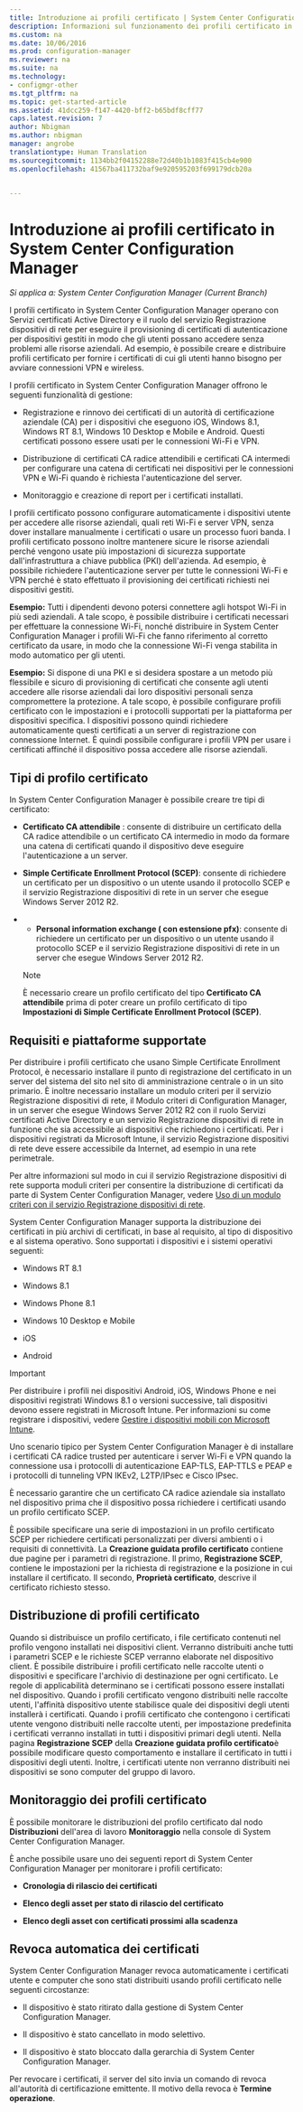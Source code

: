 ```yaml
---
title: Introduzione ai profili certificato | System Center Configuration Manager
description: Informazioni sul funzionamento dei profili certificato in System Center Configuration Manager con Servizi certificati Active Directory.
ms.custom: na
ms.date: 10/06/2016
ms.prod: configuration-manager
ms.reviewer: na
ms.suite: na
ms.technology:
- configmgr-other
ms.tgt_pltfrm: na
ms.topic: get-started-article
ms.assetid: 41dcc259-f147-4420-bff2-b65bdf8cff77
caps.latest.revision: 7
author: Nbigman
ms.author: nbigman
manager: angrobe
translationtype: Human Translation
ms.sourcegitcommit: 1134bb2f04152288e72d40b1b1083f415cb4e900
ms.openlocfilehash: 41567ba411732baf9e920595203f699179dcb20a


---
```

# <a name="introduction-to-certificate-profiles-in-system-center-configuration-manager"></a>Introduzione ai profili certificato in System Center Configuration Manager

*Si applica a: System Center Configuration Manager (Current Branch)*


I profili certificato in System Center Configuration Manager operano con Servizi certificati Active Directory e il ruolo del servizio Registrazione dispositivi di rete per eseguire il provisioning di certificati di autenticazione per dispositivi gestiti in modo che gli utenti possano accedere senza problemi alle risorse aziendali. Ad esempio, è possibile creare e distribuire profili certificato per fornire i certificati di cui gli utenti hanno bisogno per avviare connessioni VPN e wireless.  

 I profili certificato in System Center Configuration Manager offrono le seguenti funzionalità di gestione:  

-   Registrazione e rinnovo dei certificati di un autorità di certificazione aziendale (CA) per i dispositivi che eseguono iOS, Windows 8.1, Windows RT 8.1, Windows 10 Desktop e Mobile e Android. Questi certificati possono essere usati per le connessioni Wi-Fi e VPN.  

-   Distribuzione di certificati CA radice attendibili e certificati CA intermedi per configurare una catena di certificati nei dispositivi per le connessioni VPN e Wi-Fi quando è richiesta l'autenticazione del server.  

-   Monitoraggio e creazione di report per i certificati installati.  

 I profili certificato possono configurare automaticamente i dispositivi utente per accedere alle risorse aziendali, quali reti Wi-Fi e server VPN, senza dover installare manualmente i certificati o usare un processo fuori banda. I profili certificato possono inoltre mantenere sicure le risorse aziendali perché vengono usate più impostazioni di sicurezza supportate dall'infrastruttura a chiave pubblica (PKI) dell'azienda. Ad esempio, è possibile richiedere l'autenticazione server per tutte le connessioni Wi-Fi e VPN perché è stato effettuato il provisioning dei certificati richiesti nei dispositivi gestiti.  

 **Esempio:** Tutti i dipendenti devono potersi connettere agli hotspot Wi-Fi in più sedi aziendali. A tale scopo, è possibile distribuire i certificati necessari per effettuare la connessione Wi-Fi, nonché distribuire in System Center Configuration Manager i profili Wi-Fi che fanno riferimento al corretto certificato da usare, in modo che la connessione Wi-Fi venga stabilita in modo automatico per gli utenti.  

 **Esempio:** Si dispone di una PKI e si desidera spostare a un metodo più flessibile e sicuro di provisioning di certificati che consente agli utenti accedere alle risorse aziendali dai loro dispositivi personali senza compromettere la protezione. A tale scopo, è possibile configurare profili certificato con le impostazioni e i protocolli supportati per la piattaforma per dispositivi specifica. I dispositivi possono quindi richiedere automaticamente questi certificati a un server di registrazione con connessione Internet. È quindi possibile configurare i profili VPN per usare i certificati affinché il dispositivo possa accedere alle risorse aziendali.  

## <a name="types-of-certificate-profile"></a>Tipi di profilo certificato  
 In System Center Configuration Manager è possibile creare tre tipi di certificato:  

-   **Certificato CA attendibile** : consente di distribuire un certificato della CA radice attendibile o un certificato CA intermedio in modo da formare una catena di certificati quando il dispositivo deve eseguire l'autenticazione a un server.  

-   **Simple Certificate Enrollment Protocol (SCEP)**: consente di richiedere un certificato per un dispositivo o un utente usando il protocollo SCEP e il servizio Registrazione dispositivi di rete in un server che esegue Windows Server 2012 R2.
-   -   **Personal information exchange ( con estensione pfx)**: consente di richiedere un certificato per un dispositivo o un utente usando il protocollo SCEP e il servizio Registrazione dispositivi di rete in un server che esegue Windows Server 2012 R2.

    > [!NOTE]  
    >  È necessario creare un profilo certificato del tipo **Certificato CA attendibile** prima di poter creare un profilo certificato di tipo **Impostazioni di Simple Certificate Enrollment Protocol (SCEP)**.  

## <a name="requirements-and-supported-platforms"></a>Requisiti e piattaforme supportate  
 Per distribuire i profili certificato che usano Simple Certificate Enrollment Protocol, è necessario installare il punto di registrazione del certificato in un server del sistema del sito nel sito di amministrazione centrale o in un sito primario. È inoltre necessario installare un modulo criteri per il servizio Registrazione dispositivi di rete, il Modulo criteri di Configuration Manager, in un server che esegue Windows Server 2012 R2 con il ruolo Servizi certificati Active Directory e un servizio Registrazione dispositivi di rete in funzione che sia accessibile ai dispositivi che richiedono i certificati. Per i dispositivi registrati da Microsoft Intune, il servizio Registrazione dispositivi di rete deve essere accessibile da Internet, ad esempio in una rete perimetrale.  

 Per altre informazioni sul modo in cui il servizio Registrazione dispositivi di rete supporta moduli criteri per consentire la distribuzione di certificati da parte di System Center Configuration Manager, vedere [Uso di un modulo criteri con il servizio Registrazione dispositivi di rete](http://go.microsoft.com/fwlink/p/?LinkId=328657).  

 System Center Configuration Manager supporta la distribuzione dei certificati in più archivi di certificati, in base al requisito, al tipo di dispositivo e al sistema operativo. Sono supportati i dispositivi e i sistemi operativi seguenti:  

-   Windows RT 8.1  

-   Windows 8.1  

-   Windows Phone 8.1  

-   Windows 10 Desktop e Mobile  

-   iOS  

-   Android  

> [!IMPORTANT]  
>  Per distribuire i profili nei dispositivi Android, iOS, Windows Phone e nei dispositivi registrati Windows 8.1 o versioni successive, tali dispositivi devono essere registrati in Microsoft Intune. Per informazioni su come registrare i dispositivi, vedere [Gestire i dispositivi mobili con Microsoft Intune](https://technet.microsoft.com/en-us/library/dn646962.aspx).  

 Uno scenario tipico per System Center Configuration Manager è di installare i certificati CA radice trusted per autenticare i server Wi-Fi e VPN quando la connessione usa i protocolli di autenticazione EAP-TLS, EAP-TTLS e PEAP e i protocolli di tunneling VPN IKEv2, L2TP/IPsec e Cisco IPsec.  

 È necessario garantire che un certificato CA radice aziendale sia installato nel dispositivo prima che il dispositivo possa richiedere i certificati usando un profilo certificato SCEP.  

 È possibile specificare una serie di impostazioni in un profilo certificato SCEP per richiedere certificati personalizzati per diversi ambienti o i requisiti di connettività. La **Creazione guidata profilo certificato** contiene due pagine per i parametri di registrazione. Il primo, **Registrazione SCEP**, contiene le impostazioni per la richiesta di registrazione e la posizione in cui installare il certificato. Il secondo, **Proprietà certificato**, descrive il certificato richiesto stesso.  

## <a name="deploying-certificate-profiles"></a>Distribuzione di profili certificato  
 Quando si distribuisce un profilo certificato, i file certificato contenuti nel profilo vengono installati nei dispositivi client. Verranno distribuiti anche tutti i parametri SCEP e le richieste SCEP verranno elaborate nel dispositivo client. È possibile distribuire i profili certificato nelle raccolte utenti o dispositivi e specificare l'archivio di destinazione per ogni certificato. Le regole di applicabilità determinano se i certificati possono essere installati nel dispositivo. Quando i profili certificato vengono distribuiti nelle raccolte utenti, l'affinità dispositivo utente stabilisce quale dei dispositivi degli utenti installerà i certificati. Quando i profili certificato che contengono i certificati utente vengono distribuiti nelle raccolte utenti, per impostazione predefinita i certificati verranno installati in tutti i dispositivi primari degli utenti. Nella pagina **Registrazione SCEP** della **Creazione guidata profilo certificato**è possibile modificare questo comportamento e installare il certificato in tutti i dispositivi degli utenti. Inoltre, i certificati utente non verranno distribuiti nei dispositivi se sono computer del gruppo di lavoro.  

## <a name="monitoring-certificate-profiles"></a>Monitoraggio dei profili certificato  
 È possibile monitorare le distribuzioni del profilo certificato dal nodo **Distribuzioni** dell'area di lavoro **Monitoraggio** nella console di System Center Configuration Manager.  

 È anche possibile usare uno dei seguenti report di System Center Configuration Manager per monitorare i profili certificato:  

-   **Cronologia di rilascio dei certificati**  

-   **Elenco degli asset per stato di rilascio del certificato**  

-   **Elenco degli asset con certificati prossimi alla scadenza**  

## <a name="automatic-revocation-of-certificates"></a>Revoca automatica dei certificati  
 System Center Configuration Manager revoca automaticamente i certificati utente e computer che sono stati distribuiti usando profili certificato nelle seguenti circostanze:  

-   Il dispositivo è stato ritirato dalla gestione di System Center Configuration Manager.  

-   Il dispositivo è stato cancellato in modo selettivo.  

-   Il dispositivo è stato bloccato dalla gerarchia di System Center Configuration Manager.  

 Per revocare i certificati, il server del sito invia un comando di revoca all'autorità di certificazione emittente. Il motivo della revoca è **Termine operazione**.  



<!--HONumber=Nov16_HO1-->


